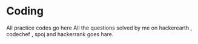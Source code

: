 # Coding
All practice codes go here
All the questions solved by me on hackerearth , codechef , spoj and hackerrank goes hare.
